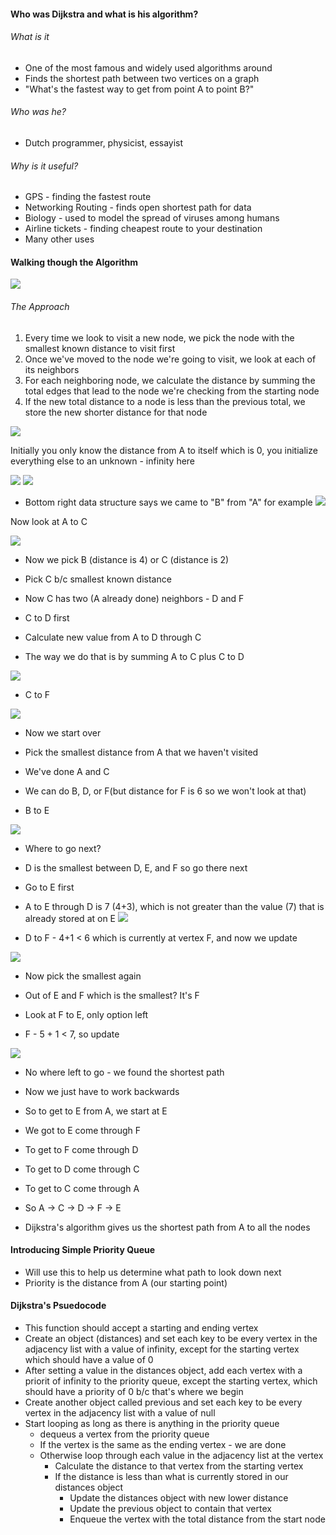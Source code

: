 #### Who was Dijkstra and what is his algorithm?

###### What is it

- One of the most famous and widely used algorithms around
- Finds the shortest path between two vertices on a graph
- "What's the fastest way to get from point A to point B?"

###### Who was he?

- Dutch programmer, physicist, essayist

###### Why is it useful?

- GPS - finding the fastest route
- Networking Routing - finds open shortest path for data
- Biology - used to model the spread of viruses among humans
- Airline tickets - finding cheapest route to your destination
- Many other uses


#### Walking though the Algorithm

![](../images/111.png)

###### The Approach

1. Every time we look to visit a new node, we pick the node with the smallest known distance to visit first
2. Once we've moved to the node we're going to visit, we look at each of its neighbors
3. For each neighboring node, we calculate the distance by summing the total edges that lead to the node we're checking from the starting node
4. If the new total distance to a node is less than the previous total, we store the new shorter distance for that node

![](../images/112.png)

Initially you only know the distance from A to itself which is 0, you initialize everything else to an unknown - infinity here

![](../images/113.png)
![](../images/114.png)

- Bottom right data structure says we came to "B" from "A" for example
![](../images/115.png)

Now look at A to C

![](../images/116.png)

- Now we pick B (distance is 4) or C (distance is 2)
- Pick C b/c smallest known distance
- Now C has two (A already done) neighbors - D and F

- C to D first
- Calculate new value from A to D through C
- The way we do that is by summing A to C plus C to D

![](../images/117.png)

- C to F

![](../images/118.png)

- Now we start over
- Pick the smallest distance from A that we haven't visited
- We've done A and C
- We can do B, D, or F(but distance for F is 6 so we won't look at that)

- B to E

![](../images/119.png)

- Where to go next?
- D is the smallest between D, E, and F so go there next
- Go to E first
- A to E through D is 7 (4+3), which is not greater than the value (7) that is already stored at on E
![](../images/120.png)

- D to F - 4+1 < 6 which is currently at vertex F, and now we update

![](../images/121.png)

- Now pick the smallest again
- Out of E and F which is the smallest? It's F

- Look at F to E, only option left
- F - 5 + 1 < 7, so update

![](../images/121.png)

- No where left to go - we found the shortest path

- Now we just have to work backwards
- So to get to E from A, we start at E
- We got to E come through F
- To get to F come through D
- To get to D come through C
- To get to C come through A
- So A -> C -> D -> F -> E

- Dijkstra's algorithm gives us the shortest path from A to all the nodes

#### Introducing Simple Priority Queue

- Will use this to help us determine what path to look down next
- Priority is the distance from A (our starting point)

#### Dijkstra's Psuedocode

- This function should accept a starting and ending vertex
- Create an object (distances) and set each key to be every vertex in the adjacency list with a value of infinity, except for the starting vertex which should have a value of 0
- After setting a value in the distances object, add each vertex with a priorit of infinity to the priority queue, except the starting vertex, which should have a priority of 0 b/c that's where we begin
- Create another object called previous and set each key to be every vertex in the adjacency list with a value of null
- Start looping as long as there is anything in the priority queue
    * dequeus a vertex from the priority queue
    * If the vertex is the same as the ending vertex - we are done
    * Otherwise loop through each value in the adjacency list at the vertex
        - Calculate the distance to that vertex from the starting vertex
        - If the distance is less than what is currently stored in our distances object
            * Update the distances object with new lower distance
            * Update the previous object to contain that vertex
            * Enqueue the vertex with the total distance from the start node
